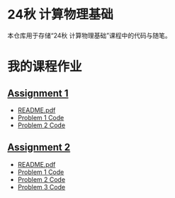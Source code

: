 # 24秋 计算物理基础

本仓库用于存储“24秋 计算物理基础”课程中的代码与随笔。  

# 我的课程作业

## [Assignment 1](./Assignment%201)

- [README.pdf](./Assignment%201/readme.pdf)
- [Problem 1 Code](./Assignment%201/Codes/Problem%201)
- [Problem 2 Code](./Assignment%201/Codes/Problem%202)

## [Assignment 2](./Assignment%202)

- [README.pdf](./Assignment%202/readme.pdf)
- [Problem 1 Code](./Assignment%202/Codes/Problem%201)
- [Problem 2 Code](./Assignment%202/Codes/Problem%202)
- [Problem 3 Code](./Assignment%202/Codes/Problem%203)

<!-- 继续添加其他作业 -->
